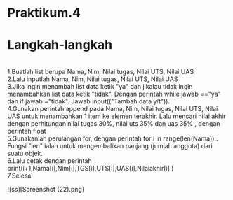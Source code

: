 # Praktikum.4
# Langkah-langkah
<br>1.Buatlah list berupa Nama, Nim, Nilai tugas, Nilai UTS, Nilai UAS
<br>2.Lalu inputlah Nama, Nim, Nilai tugas, Nilai UTS, Nilai UAS
<br>3.Jika ingin menambah list data ketik "ya" dan jikalau tidak ingin menambahkan list data ketik "tidak". Dengan perintah while jawab =="ya" dan if jawab ="tidak". Jawab input(("Tambah data y/t")).
<br>4.Gunakan perintah append pada Nama, Nim, Nilai tugas, Nilai UTS, Nilai UAS untuk menambahkan 1 item ke elemen terakhir.
Lalu mencari nilai akhir dengan perhitungan nilai tugas 30%, nilai uts 35% dan uas 35% , dengan perintah float
<br>5.Gunakanlah perulangan for, dengan perintah for i in range(len(Nama)):. Fungsi "len" ialah untuk mengembalikan panjang (jumlah anggota) dari suatu objek.
<br>6.Lalu cetak dengan perintah print(i+1,Nama[i],Nim[i],TGS[i],UTS[i],UAS[i],Nilaiakhir[i] )
<br>7.Selesai

![ss][Screenshot (22).png]
